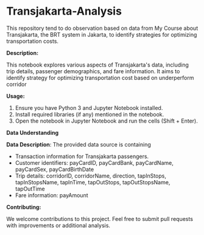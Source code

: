 # Transjakarta-Analysis
This repository tend to do observation based on data from My Course about Transjakarta, the BRT system in Jakarta, to identify strategies for optimizing transportation costs.

**Description:**

This notebook explores various aspects of Transjakarta's data, including trip details, passenger demographics, and fare information. It aims to identify strategy for optimizing transportation cost based on underperform corridor

**Usage:**

1. Ensure you have Python 3 and Jupyter Notebook installed.
2. Install required libraries (if any) mentioned in the notebook.
3. Open the notebook in Jupyter Notebook and run the cells (Shift + Enter).

**Data Understanding**

**Data Description**: The provided data source is containing 
- Transaction information for Transjakarta passengers.
- Customer identifiers: payCardID, payCardBank, payCardName, payCardSex, payCardBirthDate
- Trip details: corridorID, corridorName, direction, tapInStops, tapInStopsName, tapInTime, tapOutStops, tapOutStopsName, tapOutTime
- Fare information: payAmount

**Contributing:**

We welcome contributions to this project. Feel free to submit pull requests with improvements or additional analysis.

